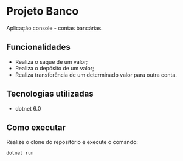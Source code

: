 # Projeto Banco

Aplicação console - contas bancárias.

## Funcionalidades

- Realiza o saque de um valor;
- Realiza o depósito de um valor;
- Realiza transferência de um determinado valor para outra conta.

## Tecnologias utilizadas

- dotnet 6.0

## Como executar

Realize o clone do repositório e execute o comando:

```
dotnet run
```
